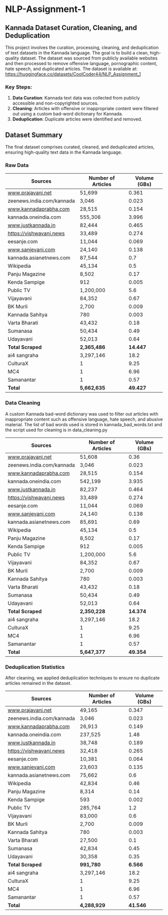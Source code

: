 # NLP-Assignment-1
## Kannada Dataset Curation, Cleaning, and Deduplication

This project involves the curation, processing, cleaning, and deduplication of text datasets in the Kannada language. The goal is to build a clean, high-quality dataset.
The dataset was sourced from publicly available websites and then processed to remove offensive language, pornographic content, hate speech, and duplicated articles.
The dataset is available at: https://huggingface.co/datasets/CoolCoder44/NLP_Assignment_1


### Key Steps:

1. **Data Curation**: Kannada text data was collected from publicly accessible and non-copyrighted sources.
2. **Cleaning**: Articles with offensive or inappropriate content were filtered out using a custom bad-word dictionary for Kannada.
3. **Deduplication**: Duplicate articles were identified and removed.

## Dataset Summary

The final dataset comprises curated, cleaned, and deduplicated articles, ensuring high-quality text data in the Kannada language.

### Raw Data
| Sources                           | Number of Articles | Volume (GBs) |
|-----------------------------------|--------------------|--------------|
| www.prajavani.net                 | 51,699             | 0.361        |
| zeenews.india.com/kannada        | 3,046              | 0.023        |
| www.kannadaprabha.com             | 28,515             | 0.154        |
| kannada.oneindia.com              | 555,306            | 3.996        |
| www.justkannada.in                | 82,444             | 0.465        |
| https://vishwavani.news           | 33,489             | 0.274        |
| eesanje.com                       | 11,044             | 0.069        |
| www.sanjevani.com                 | 24,140             | 0.138        |
| kannada.asianetnews.com           | 87,544             | 0.7          |
| Wikipedia                         | 45,134             | 0.5          |
| Panju Magazine                     | 8,502              | 0.17         |
| Kenda Sampige                     | 912                | 0.005        |
| Public TV                        | 1,200,000          | 5.6          |
| Vijayavani                        | 84,352             | 0.67         |
| BK Murli                         | 2,700              | 0.009        |
| Kannada Sahitya                   | 780                | 0.003        |
| Varta Bharati                    | 43,432             | 0.18         |
| Sumanasa                         | 50,434             | 0.49         |
| Udayavani                        | 52,013             | 0.64         |
| **Total Scraped**                | **2,365,486**      | **14.447**   |
| ai4 sangraha                      | 3,297,146          | 18.2         |
| CulturaX                          | 1                  | 9.25         |
| MC4                               | 1                  | 6.96         |
| Samanantar                        | 1                  | 0.57         |
| **Total**                        | **5,662,635**      | **49.427**   |
### Data Cleaning

A custom Kannada bad-word dictionary was used to filter out articles with inappropriate content such as offensive language, hate speech, and abusive material.
The list of bad words used is stored in kannada_bad_words.txt and the script used for cleaning is in data_cleaning.py



| Sources                           | Number of Articles | Volume (GBs) |
|-----------------------------------|--------------------|--------------|
| www.prajavani.net                 | 51,608             | 0.36         |
| zeenews.india.com/kannada        | 3,046              | 0.023        |
| www.kannadaprabha.com             | 28,515             | 0.154        |
| kannada.oneindia.com              | 542,199            | 3.935        |
| www.justkannada.in                | 82,237             | 0.464        |
| https://vishwavani.news           | 33,489             | 0.274        |
| eesanje.com                       | 11,044             | 0.069        |
| www.sanjevani.com                 | 24,140             | 0.138        |
| kannada.asianetnews.com           | 85,691             | 0.69         |
| Wikipedia                         | 45,134             | 0.5          |
| Panju Magazine                     | 8,502              | 0.17         |
| Kenda Sampige                     | 912                | 0.005        |
| Public TV                        | 1,200,000          | 5.6          |
| Vijayavani                        | 84,352             | 0.67         |
| BK Murli                         | 2,700              | 0.009        |
| Kannada Sahitya                   | 780                | 0.003        |
| Varta Bharati                    | 43,432             | 0.18         |
| Sumanasa                         | 50,434             | 0.49         |
| Udayavani                        | 52,013             | 0.64         |
| **Total Scraped**                | **2,350,228**      | **14.374**   |
| ai4 sangraha                      | 3,297,146          | 18.2         |
| CulturaX                         | 1                  | 9.25         |
| MC4                               | 1                  | 6.96         |
| Samanantar                        | 1                  | 0.57         |
| **Total**                         | **5,647,377**      | **49.354**   |


### Deduplication Statistics

After cleaning, we applied deduplication techniques to ensure no duplicate articles remained in the dataset.

| Sources                           | Number of Articles | Volume (GBs) |
|-----------------------------------|--------------------|--------------|
| www.prajavani.net                 | 49,165             | 0.347        |
| zeenews.india.com/kannada        | 3,046              | 0.023        |
| www.kannadaprabha.com             | 26,913             | 0.149        |
| kannada.oneindia.com              | 237,525            | 1.48         |
| www.justkannada.in                | 38,748             | 0.189        |
| https://vishwavani.news           | 32,418             | 0.265        |
| eesanje.com                       | 10,381             | 0.064        |
| www.sanjevani.com                 | 23,603             | 0.135        |
| kannada.asianetnews.com           | 75,662             | 0.6          |
| Wikipedia                         | 42,834             | 0.46         |
| Panju Magazine                     | 8,314              | 0.14         |
| Kenda Sampige                     | 593                | 0.002        |
| Public TV                        | 285,764            | 1.2          |
| Vijayavani                        | 83,000             | 0.6          |
| BK Murli                         | 2,700              | 0.009        |
| Kannada Sahitya                   | 780                | 0.003        |
| Varta Bharati                    | 27,500             | 0.1          |
| Sumanasa                         | 42,834             | 0.45         |
| Udayavani                        | 30,358             | 0.35         |
| **Total Scraped**                | **991,780**        | **6.566**    |
| ai4 sangraha                      | 3,297,146          | 18.2         |
| CulturaX                          | 1                  | 9.25         |
| MC4                               | 1                  | 6.96         |
| Samanantar                        | 1                  | 0.57         |
| **Total**                        | **4,288,929**      | **41.546**   |

